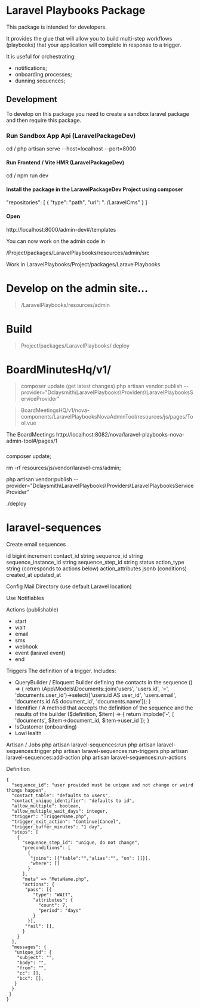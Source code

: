 # Laravel Playbooks Package

This package is intended for developers.

It provides the glue that will allow you to build multi-step workflows (playbooks) that your application will complete in response to a trigger.

It is useful for orchestrating:

-   notifications;
-   onboarding processes;
-   dunning sequences;

## Development

To develop on this package you need to create a sandbox laravel package and then require this package.

### Run Sandbox App Api (LaravelPackageDev)

cd /
php artisan serve --host=localhost --port=8000

#### Run Frontend / Vite HMR (LaravelPackageDev)

cd /
npm run dev

#### Install the package in the LaravelPackageDev Project using composer

"repositories": [
{
"type": "path",
"url": "../LaravelCms"
}
]

#### Open

http://localhost:8000/admin-dev#/templates

You can now work on the admin code in

/Project/packages/LaravelPlaybooks/resources/admin/src

Work in LaravelPlaybooks/Project/packages/LaravelPlaybooks

# Develop on the admin site...

> /LaravelPlaybooks/resources/admin

# Build

> Project/packages/LaravelPlaybooks/.deploy

# BoardMinutesHq/v1/

> composer update (get latest changes)
> php artisan vendor:publish --provider="Dclaysmith\LaravelPlaybooks\Providers\LaravelPlaybooksServiceProvider"

> BoardMeetingsHQ/v1/nova-components/LaravelPlaybooksNovaAdminTool/resources/js/pages/Tool.vue

The BoardMeetings http://localhost:8082/nova/laravel-playbooks-nova-admin-tool#/pages/1

#####

composer update;

rm -rf resources/js/vendor/laravel-cms/admin;

php artisan vendor:publish --provider="Dclaysmith\LaravelPlaybooks\Providers\LaravelPlaybooksServiceProvider"

./deploy

# laravel-sequences

Create email sequences

id bigint increment
contact_id string
sequence_id string
sequence_instance_id string
sequence_step_id string
status
action_type string (corresponds to actions below)
action_attributes jsonb (conditions)
created_at
updated_at

Config
Mail Directory (use default Laravel location)

Use Notifiables

Actions (publishable)

-   start
-   wait
-   email
-   sms
-   webhook
-   event (laravel event)
-   end

Triggers
The definition of a trigger. Includes:

-   QueryBuilder / Eloquent Builder defining the contacts in the sequence
    () => {
    return \App\Models\Documents::join('users', 'users.id', '=', 'documents.user_id')->select(['users.id AS user_id', 'users.email', 'documents.id AS document_id', 'documents.name']);
    }
-   Identifier / A method that accepts the definition of the sequence and the results of the builder
    ($definition, $item) => {
    return implode('-', [
    'documents',
    $item->document_id,
    $item->user_id
    ]);
    }
-   IsCustomer (onboarding)
-   LowHealth

Artisan / Jobs
php artisan laravel-sequences:run
php artisan laravel-sequences:trigger
php artisan laravel-sequences:run-triggers
php artisan laravel-sequences:add-action
php artisan laravel-sequences:run-actions

Definition

```
{
  "sequence_id": "user provided must be unique and not change or weird things happen",
  "contact_table": "defaults to users",
  "contact_unique_identifier": "defaults to id",
  "allow_multiple": boolean,
  "allow_multiple_wait_days": integer,
  "trigger": "TriggerName.php",
  "trigger_exit_action": "Continue|Cancel",
  "trigger_buffer_minutes": "1 day",
  "steps": [
    {
      "sequence_step_id": "unique, do not change",
      "preconditions": [
        {
         "joins": [{"table":"","alias":"", "on": []}],
         "where": []
        }
      ],
      "meta" => "MetaName.php",
      "actions": {
       "pass": [{
          "type": "WAIT",
          "attributes": {
            "count": 7,
            "period": "days"
          }
        }],
       "fail": [],
      }
    }
  ],
  "messages": {
   "unique_id": {
    "subject": "",
    "body": "",
    "from": "",
    "cc": [],
    "bcc": [],
   }
  }
 }
}
```
